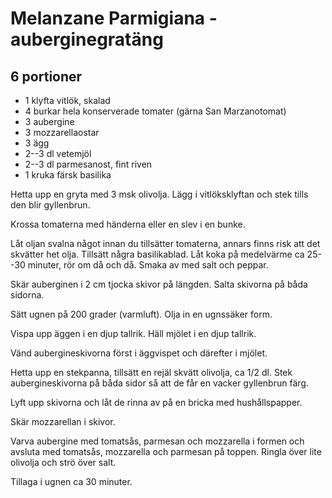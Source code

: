 # Melanzane Parmigiana - auberginegratäng

## 6 portioner

- 1 klyfta vitlök, skalad
- 4 burkar hela konserverade tomater (gärna San Marzanotomat)
- 3 aubergine
- 3 mozzarellaostar
- 3 ägg
- 2--3 dl vetemjöl
- 2--3 dl parmesanost, fint riven
- 1 kruka färsk basilika

Hetta upp en gryta med 3 msk olivolja. Lägg i vitlöksklyftan och stek tills den blir
gyllenbrun.

Krossa tomaterna med händerna eller en slev i en bunke.

Låt oljan svalna något innan du tillsätter tomaterna, annars finns risk att det skvätter
het olja. Tillsätt några basilikablad. Låt koka på medelvärme ca 25--30 minuter, rör om då
och då. Smaka av med salt och peppar.

Skär auberginen i 2 cm tjocka skivor på längden. Salta skivorna på båda sidorna.

Sätt ugnen på 200 grader (varmluft). Olja in en ugnssäker form.

Vispa upp äggen i en djup tallrik. Häll mjölet i en djup tallrik.

Vänd aubergineskivorna först i äggvispet och därefter i mjölet.

Hetta upp en stekpanna, tillsätt en rejäl skvätt olivolja, ca 1/2 dl. Stek
aubergineskivorna på båda sidor så att de får en vacker gyllenbrun färg.

Lyft upp skivorna och låt de rinna av på en bricka med hushållspapper.

Skär mozzarellan i skivor.

Varva aubergine med tomatsås, parmesan och mozzarella i formen och avsluta med tomatsås,
mozzarella och parmesan på toppen. Ringla över lite olivolja och strö över salt.

Tillaga i ugnen ca 30 minuter.